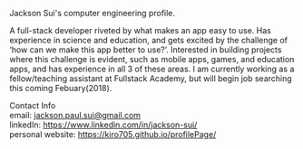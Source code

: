 Jackson Sui's computer engineering profile.

A full-stack developer riveted by what makes an app easy to use. Has experience in science and education, and gets excited by the challenge of ‘how can we make this app better to use?’. Interested in building projects where this challenge is evident, such as mobile apps, games, and education apps, and has experience in all 3 of these areas.  I am currently working as a fellow/teaching assistant at Fullstack Academy, but will begin job searching this coming Febuary(2018). <br />

Contact Info <br />
email: jackson.paul.sui@gmail.com <br />
linkedIn: https://www.linkedin.com/in/jackson-sui/ <br />
personal website: https://kiro705.github.io/profilePage/